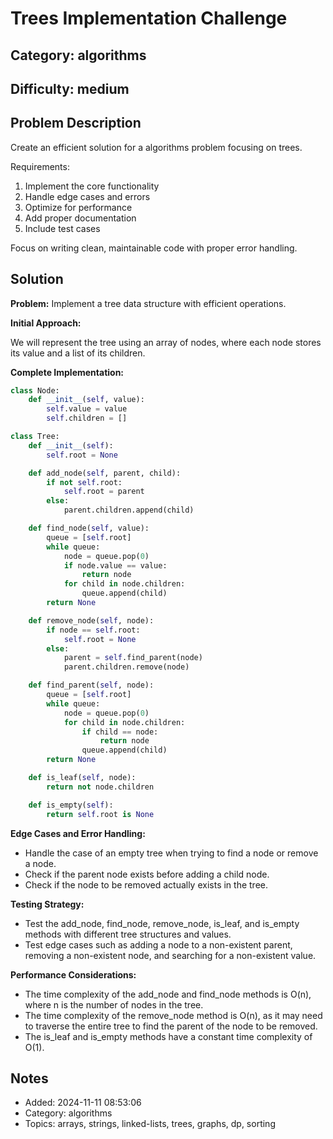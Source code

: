 # Trees Implementation Challenge

## Category: algorithms
## Difficulty: medium

## Problem Description

Create an efficient solution for a algorithms problem focusing on trees.

Requirements:
1. Implement the core functionality
2. Handle edge cases and errors
3. Optimize for performance
4. Add proper documentation
5. Include test cases

Focus on writing clean, maintainable code with proper error handling.
                    

## Solution
**Problem:** Implement a tree data structure with efficient operations.

**Initial Approach:**

We will represent the tree using an array of nodes, where each node stores its value and a list of its children.

**Complete Implementation:**

```python
class Node:
    def __init__(self, value):
        self.value = value
        self.children = []

class Tree:
    def __init__(self):
        self.root = None

    def add_node(self, parent, child):
        if not self.root:
            self.root = parent
        else:
            parent.children.append(child)

    def find_node(self, value):
        queue = [self.root]
        while queue:
            node = queue.pop(0)
            if node.value == value:
                return node
            for child in node.children:
                queue.append(child)
        return None

    def remove_node(self, node):
        if node == self.root:
            self.root = None
        else:
            parent = self.find_parent(node)
            parent.children.remove(node)

    def find_parent(self, node):
        queue = [self.root]
        while queue:
            node = queue.pop(0)
            for child in node.children:
                if child == node:
                    return node
                queue.append(child)
        return None

    def is_leaf(self, node):
        return not node.children

    def is_empty(self):
        return self.root is None
```

**Edge Cases and Error Handling:**

* Handle the case of an empty tree when trying to find a node or remove a node.
* Check if the parent node exists before adding a child node.
* Check if the node to be removed actually exists in the tree.

**Testing Strategy:**

* Test the add_node, find_node, remove_node, is_leaf, and is_empty methods with different tree structures and values.
* Test edge cases such as adding a node to a non-existent parent, removing a non-existent node, and searching for a non-existent value.

**Performance Considerations:**

* The time complexity of the add_node and find_node methods is O(n), where n is the number of nodes in the tree.
* The time complexity of the remove_node method is O(n), as it may need to traverse the entire tree to find the parent of the node to be removed.
* The is_leaf and is_empty methods have a constant time complexity of O(1).

## Notes
- Added: 2024-11-11 08:53:06
- Category: algorithms
- Topics: arrays, strings, linked-lists, trees, graphs, dp, sorting
